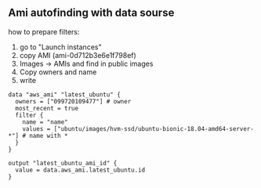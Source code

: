 ## Ami autofinding with data sourse
how to prepare filters:  
1) go to "Launch instances"
2) copy AMI (ami-0d712b3e6e1f798ef)
3) Images -> AMIs and find in public images
4) Copy owners and name
5) write
```
data "aws_ami" "latest_ubuntu" {
  owners = ["099720109477"] # owner
  most_recent = true
  filter {
    name = "name"
    values = ["ubuntu/images/hvm-ssd/ubuntu-bionic-18.04-amd64-server-*"] # name with *
  }
}

output "latest_ubuntu_ami_id" {
  value = data.aws_ami.latest_ubuntu.id
}
```
